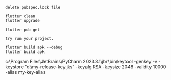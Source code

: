 
    delete pubspec.lock file

    flutter clean
    flutter upgrade 

    flutter pub get

    try run your project.
    
    flutter build apk --debug
    flutter build apk

c:\Program Files\JetBrains\PyCharm 2023.3.1\jbr\bin\keytool -genkey -v -keystore "d:\my-release-key.jks" -keyalg RSA -keysize 2048 -validity 10000 -alias my-key-alias
